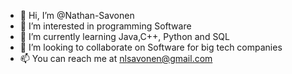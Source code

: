 - 👋 Hi, I’m @Nathan-Savonen
- 👀 I’m interested in programming Software
- 🌱 I’m currently learning Java,C++, Python and SQL
- 💞️ I’m looking to collaborate on Software for big tech companies
- 📫 You can reach me at nlsavonen@gmail.com

<!---

--->
